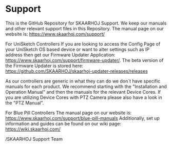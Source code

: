 # Support

This is the GitHub Repository for SKAARHOJ Support. We keep our manuals and other relevant support files in this Repository. The manual page on our website is: https://www.skaarhoj.com/support/

For UniSketch Controllers
If you are looking to access the Config Page of your UniSketch OS based device or want to alter settings such as IP address then get our Firmware Updater Application: https://www.skaarhoj.com/support/firmware-updater/. The beta version of the Firmware Updater is stored here: https://github.com/SKAARHOJ/skaarhoj-updater-releases/releases

As our controllers are generic in what they can do we don´t have specific manuals for each product. We recommend starting with the "Installation and Operation Manual" and then the manuals for the relevant Device Cores. If you are utilizing Device Cores with PTZ Camera please also have a look in the "PTZ Manual".

For Blue Pill Controllers
The manual  page on our website is: https://www.skaarhoj.com/support/blue-pill-manuals
Additionally, set up information and guides can be found on our wiki page: https://wiki.skaarhoj.com/

/SKAARHOJ Support Team

